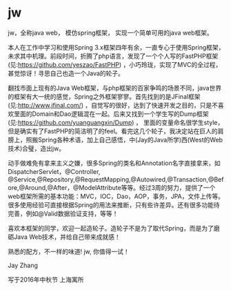 # jw
jw，全称java web， 模仿spring框架， 实现一个简单可用的java web框架。

本人在工作中学习和使用Spring 3.x框架四年有余，一直专心于使用Spring框架，未求其中机理。前段时间，折腾了php语言，发现了一个个人写的FastPHP框架(见:https://github.com/yeszao/FastPHP) ，小巧玲珑，实现了MVC的全过程，甚觉惊讶！寻思自己也造一个Java的轮子。

翻找市面上现有的Java Web框架，与php框架的百家争鸣的场景不同，java世界的框架有大一统的感觉，Spring之外框架寥寥。首先找到的是JFinal框架(见:http://www.jfinal.com/) ，自觉写的很好，达到了快速开发之目的，只是不喜欢里面的Domain和Dao逻辑混在一起。后来又找到一个学生写的Dump框架(见:https://github.com/yuanguangxin/Dump) ， 里面的变量命名很学生style，但是确实有了FastPHP的简洁明了的feel。看完这几个轮子，我决定站在巨人的肩膀上，照搬Spring各种术语，加上自己感悟，中(Jay的Java所学)西(West的Web技术)合璧，造出jw。

动手做难免有拿来主义之嫌，很多Spring的类名和Annotation名字直接拿来，如DispatcherServlet，@Controller, @Service,@Repository,@RequestMapping,@Autowired,@Transaction,@Before,@Around,@After，@ModelAttribute等等。经过3周的努力，提供了一个web框架所需的基本功能：MVC，IOC，Dao，AOP，事务，JPA，文件上传等。很多使用经验可直接根据Spring的用法来推断，只有些许差异。还有很多功能待完善，例如@Valid数据验证支持，等等！

喜欢本框架的同学，欢迎一起造轮子。造轮子不是为了取代Spring，而是为了磨砺Java Web技术，并给自己带来成就感！

熟悉的配方，不一样的味道! jw, 你值得一试！

Jay Zhang

写于2016年中秋节 上海寓所
